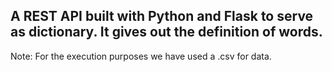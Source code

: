 ## A REST API built with Python and Flask to serve as dictionary. It gives out the definition of words.

Note: For the execution purposes we have used a .csv for data.